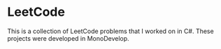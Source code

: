# LeetCode
This is a collection of LeetCode problems that I worked on in C#. These projects were developed in MonoDevelop.
